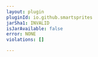 ```yaml
---
layout: plugin
pluginId: io.github.smartsprites
jarSha1: INVALID
isJarAvailable: false
error: NONE
violations: []

---
```

